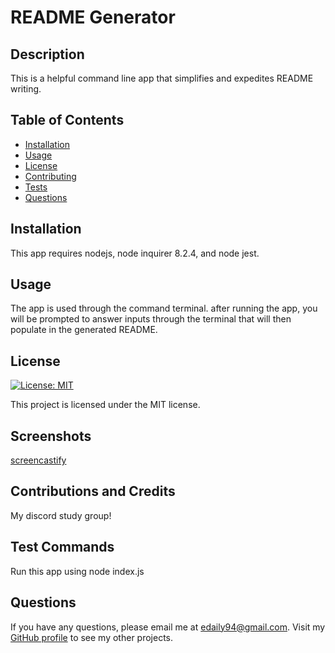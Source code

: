 # README Generator

  ## Description
  
  This is a helpful command line app that simplifies and expedites README writing.

  ## Table of Contents
  * [Installation](#installation)
  * [Usage](#usage)
  * [License](#license)
  * [Contributing](#contributing)
  * [Tests](#tests)
  * [Questions](#questions)
  
  ## Installation
  
  This app requires nodejs, node inquirer 8.2.4, and node jest.

  ## Usage

  The app is used through the command terminal. after running the app, you will be prompted to answer inputs through the terminal that will then populate in the generated README.

  ## License

  [![License: MIT](https://img.shields.io/badge/License-MIT-blue.svg)](https://opensource.org/licenses/MIT)
  
  This project is licensed under the MIT license.

   ## Screenshots
  [screencastify](https://drive.google.com/file/d/1KYBUkzT7ab52LNaGKWi5qd_i9p76y0hp/view)

  ## Contributions and Credits

  My discord study group!

  ## Test Commands

  Run this app using node index.js

  ## Questions

  If you have any questions, please email me at edaily94@gmail.com. Visit my [GitHub profile](https://github.com/ehmahdee) to see my other projects.
